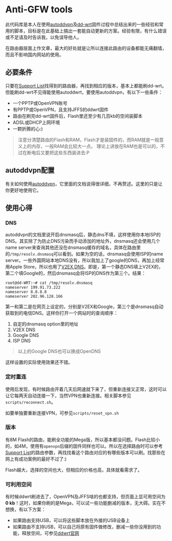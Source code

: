 # Anti-GFW tools

此代码库是本人在使用[autoddvpn](http://autoddvpn.googlecode.com/)及[dd-wrt](http://www.dd-wrt.com/)固件过程中总结出来的一些经验和常用的脚本，目标是在此基础上搞出一套能自动更新的方案。经验有限，有什么错误或不足请及时告诉我，以免误导他人。


在路由器层面上作文章，最大的好处就是让所以连接此路由的设备都能无痛翻墙，而且不影响国内网站的使用。



## 必要条件

只要在[Support List](http://www.dd-wrt.com/wiki/index.php/Supported_Devices)找得到的路由器，再找到相应的版本，基本上都能刷dd-wrt。但能刷dd-wrt不见得能使用autoddwrt，要使用autoddvpn，有以下一些条件：

* 一个PPTP或OpenVPN账号
* 有PPTP或OpenVPN，且支持JFFS的ddwrt固件
* 路由在刷完dd-wrt固件后，Flash里还至少有几百kb的空间装脚本
* ADSL或DHCP上网环境
* 一颗折腾的心:)


> 注意分清楚路由的Flash和RAM，Flash才是装固件的，而RAM就是一般意义上的内存，一般RAM会比较大一点。
> 理论上讲放在RAM也是可以的，不过在断电后又要把这些东西装进去:P

## autoddvpn配置
有关如何使用[autoddvpn](https://code.google.com/p/autoddvpn/)，它里面的文档说得很详细，不再赘述。这里的只是让你更好地使用它。

## 使用心得

### DNS
autoddvpn的文档里说开启dnsmasq后，静态dns不填，这样使用你本地ISP的DNS。其实除了为防止DNS污染而手动添加的地址外，dnsmasq还会使用几个name server来查询其他还没在dnsmasq缓存的域名，具体在路由里的`/tmp/resolv.dnsmasq`可以看到。如果为空的话，dnsmasq会使用ISP的name server。一些外国网站本地DNS没有，所以我加上了google的DNS，再加上经常用Apple Store，所以也用了[V2EX DNS](http://dns.v2ex.com)。即是，第一个静态DNS填上V2EX的，第二个填Google的，然后dnsmasq会将ISP的DNS作为第三个。结果：

    root@dd-WRT:~# cat /tmp/resolv.dnsmasq 
    nameserver 199.91.73.222
    nameserver 8.8.8.8
    nameserver 202.96.128.166

第一和第二是在网页上设定的，分别是V2EX和Google，第三个是dnsmasq自动获取到的电信DNS。这样你打开一个网站时的查询顺序：

1. 自定的dnsmasq option里的地址 
2. V2EX DNS
3. Google DNS
4. ISP DNS

>以上的Google DNS也可以换成OpenDNS

这样设置的实际使用效果还不错。

### 定时重连
使用后发现，有时候路由开着几天后网速就下来了，但重新连接又正常，这时可以让它每两天自动连接一下，当然VPN也重新连接。相关脚本参见`scripts/reconnect.sh`。

如要单独要重新连接VPN，可参见`scripts/reset_vpn.sh`


### 版本
有8M Flash的路由，能刷全功能的Mega版，所以基本都没问题。Flash比较小的，如4M，使用有`openvpn`后缀的固件同样也可以。所以在选择路由时可以参考[Support List](http://www.dd-wrt.com/wiki/index.php/Supported_Devices)的路由参数，再找找看这个路由对应的有哪些版本可以刷。找那些在网上有成功案例的最好不过了:)

Flash越大，选择的空间也大，但相应的价格也高，具体就看需求了。

### 可利用空间
有时候ddwrt刷进去了，OpenVPN及JFFS啥的也都支持，但页面上显可用空间为**0 kb**！这时，如果你刷的是Mega，可以试一些功能删减的版本，无大碍。实在不想换，有以下方案：

* 如果路由支持USB，可以将这些脚本放在外接的USB设备上
* 如果路由不支持USB，可以自己将原有固件做修改，删减一些你没用到的功能，释放空间，可参见[ddwrt官网](http://www.dd-wrt.com/wiki/index.php/Development#Modifying_the_firmware_.28manual_and.2For_ipkg_install.sh.29)


